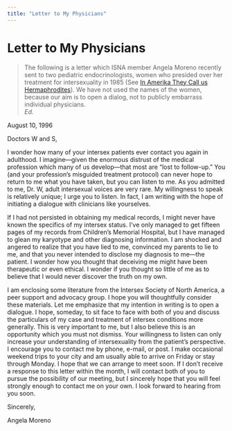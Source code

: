 ```yaml
---
title: "Letter to My Physicians"
---
```


# Letter to My Physicians

<blockquote>
	<p>The following is a letter which <span class="caps">ISNA</span> member Angela Moreno recently sent to two pediatric endocrinologists, women who presided over her treatment for intersexuality in 1985 (See <a href="/books/chrysalis/moreno">In Amerika They Call us Hermaphrodites</a>). We have not used the names of the women, because our aim is to open a dialog, not to publicly embarrass individual physicians.  <br />
<i>Ed.</i> </p>
</blockquote>

<p>August 10, 1996  </p>

<p>Doctors W and S,  </p>

<p>I wonder how many of your intersex patients ever contact you again in adulthood. I imagine&#8212;given the enormous distrust of the medical profession which many of us develop&#8212;that most are &#8220;lost to follow-up.&#8221; You (and your profession&#8217;s misguided treatment protocol) can never hope to return to me what you have taken, but you can listen to me. As you admitted to me, Dr. W, adult intersexual voices are very rare. My willingness to speak is relatively unique; I urge you to listen. In fact, I am writing with the hope of initiating a dialogue with clinicians like yourselves.  </p>

<p>If I had not persisted in obtaining my medical records, I might never have known the specifics of my intersex status. I&#8217;ve only managed to get fifteen pages of my records from Children&#8217;s Memorial Hospital, but I have managed to glean my karyotype and other diagnosing information. I am shocked and angered to realize that you have lied to me, convinced my parents to lie to me, and that you never intended to disclose my diagnosis to me&#8212;the patient. I wonder how you thought that deceiving me might have been therapeutic or even ethical. I wonder if you thought so little of me as to believe that I would never discover the truth on my own.  </p>

<p>I am enclosing some literature from the Intersex Society of North America, a peer support and advocacy group. I hope you will thoughtfully consider these materials. Let me emphasize that my intention in writing is to open a dialogue. I hope, someday, to sit face to face with both of you and discuss the particulars of my case and treatment of intersex conditions more generally. This is very important to me, but I also believe this is an opportunity which you must not dismiss. Your willingness to listen can only increase your understanding of intersexuality from the patient&#8217;s perspective. I encourage you to contact me by phone, e-mail, or post. I make occasional weekend trips to your city and am usually able to arrive on Friday or stay through Monday. I hope that we can arrange to meet soon. If I don&#8217;t receive a response to this letter within the month, I will contact both of you to pursue the possibility of our meeting, but I sincerely hope that you will feel strongly enough to contact me on your own. I look forward to hearing from you soon.  </p>

<p>Sincerely,  </p>

<p>Angela Moreno</p>